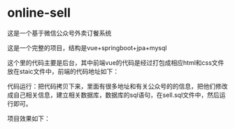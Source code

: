 # online-sell
这是一个基于微信公众号外卖订餐系统

这是一个完整的项目，结构是vue+springboot+jpa+mysql

这个里的代码主要是后台，其中前端vue的代码是经过打包成相应html和css文件放在staic文件中，前端的代码地址如下：

代码运行：把代码拷贝下来，里面有很多地址和有关公众号的的信息，把他们修改成自己相关信息，建立相关数据库，数据库的sql语句，在sell.sql文件中，然后运行即可。

项目效果如下：
